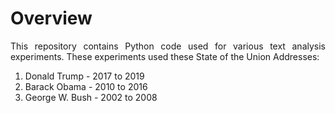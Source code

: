 # Overview

<p align="justify">
This repository contains Python code used for various text analysis experiments. These experiments used these State of the Union Addresses: 
  
1. Donald Trump - 2017 to 2019
2. Barack Obama - 2010 to 2016
3. George W. Bush - 2002 to 2008
</p>
